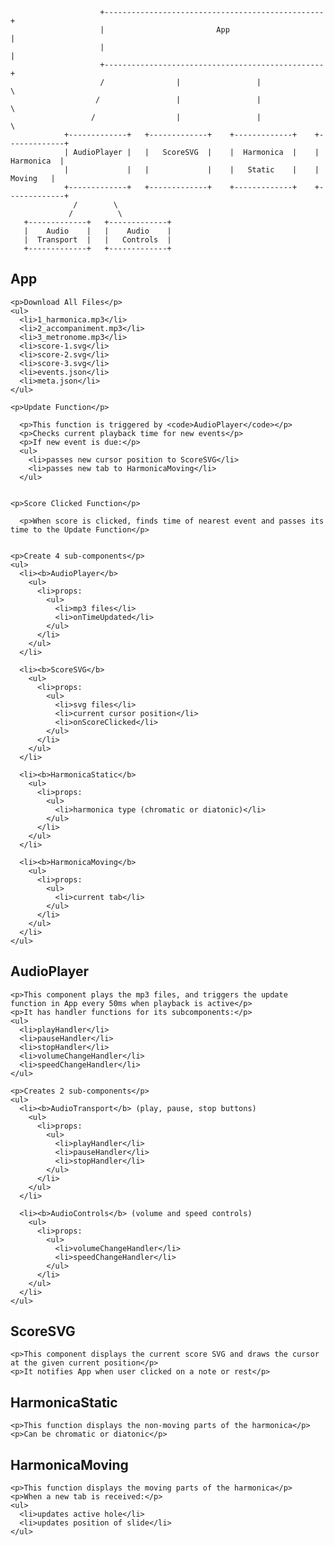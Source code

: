 

```
                    +-------------------------------------------------+
                    |                         App                     |
                    |                                                 |
                    +-------------------------------------------------+
                    /                |                 |              \
                   /                 |                 |               \
                  /                  |                 |                \
            +-------------+   +-------------+    +-------------+    +-------------+ 
            | AudioPlayer |   |   ScoreSVG  |    |  Harmonica  |    |  Harmonica  |
            |             |   |             |    |   Static    |    |    Moving   |
            +-------------+   +-------------+    +-------------+    +-------------+
              /        \       
             /          \
   +-------------+   +-------------+    
   |    Audio    |   |    Audio    |   
   |  Transport  |   |   Controls  |   
   +-------------+   +-------------+   

```
<h2>App</h2>

    <p>Download All Files</p>
    <ul>
      <li>1_harmonica.mp3</li>
      <li>2_accompaniment.mp3</li>
      <li>3_metronome.mp3</li>
      <li>score-1.svg</li>
      <li>score-2.svg</li>
      <li>score-3.svg</li>
      <li>events.json</li>
      <li>meta.json</li>
    </ul>
    
    <p>Update Function</p>

      <p>This function is triggered by <code>AudioPlayer</code></p>
      <p>Checks current playback time for new events</p>
      <p>If new event is due:</p>
      <ul>
        <li>passes new cursor position to ScoreSVG</li>
        <li>passes new tab to HarmonicaMoving</li>
      </ul>
   
    
    <p>Score Clicked Function</p>

      <p>When score is clicked, finds time of nearest event and passes its time to the Update Function</p>
  

    <p>Create 4 sub-components</p>
    <ul>
      <li><b>AudioPlayer</b>
        <ul>
          <li>props:
            <ul>
              <li>mp3 files</li>
              <li>onTimeUpdated</li>
            </ul>
          </li>
        </ul>
      </li>

      <li><b>ScoreSVG</b>
        <ul>
          <li>props:
            <ul>
              <li>svg files</li>
              <li>current cursor position</li>
              <li>onScoreClicked</li>
            </ul>
          </li>
        </ul>
      </li>

      <li><b>HarmonicaStatic</b>
        <ul>
          <li>props:
            <ul>
              <li>harmonica type (chromatic or diatonic)</li>
            </ul>
          </li>
        </ul>
      </li>

      <li><b>HarmonicaMoving</b>
        <ul>
          <li>props:
            <ul>
              <li>current tab</li>
            </ul>
          </li>
        </ul>
      </li>
    </ul>


  <h2>AudioPlayer</h2>

    <p>This component plays the mp3 files, and triggers the update function in App every 50ms when playback is active</p>
    <p>It has handler functions for its subcomponents:</p>
    <ul>
      <li>playHandler</li>
      <li>pauseHandler</li>
      <li>stopHandler</li>
      <li>volumeChangeHandler</li>
      <li>speedChangeHandler</li>
    </ul>

    <p>Creates 2 sub-components</p>
    <ul>
      <li><b>AudioTransport</b> (play, pause, stop buttons)
        <ul>
          <li>props:
            <ul>
              <li>playHandler</li>
              <li>pauseHandler</li>
              <li>stopHandler</li>
            </ul>
          </li>
        </ul>
      </li>
      
      <li><b>AudioControls</b> (volume and speed controls)
        <ul>
          <li>props:
            <ul>
              <li>volumeChangeHandler</li>
              <li>speedChangeHandler</li>
            </ul>
          </li>
        </ul>
      </li>
    </ul>


  <h2>ScoreSVG</h2>

    <p>This component displays the current score SVG and draws the cursor at the given current position</p>
    <p>It notifies App when user clicked on a note or rest</p>


  <h2>HarmonicaStatic</h2>

    <p>This function displays the non-moving parts of the harmonica</p>
    <p>Can be chromatic or diatonic</p>


  <h2>HarmonicaMoving</h2>

    <p>This function displays the moving parts of the harmonica</p>
    <p>When a new tab is received:</p>
    <ul>
      <li>updates active hole</li>
      <li>updates position of slide</li>
    </ul>

